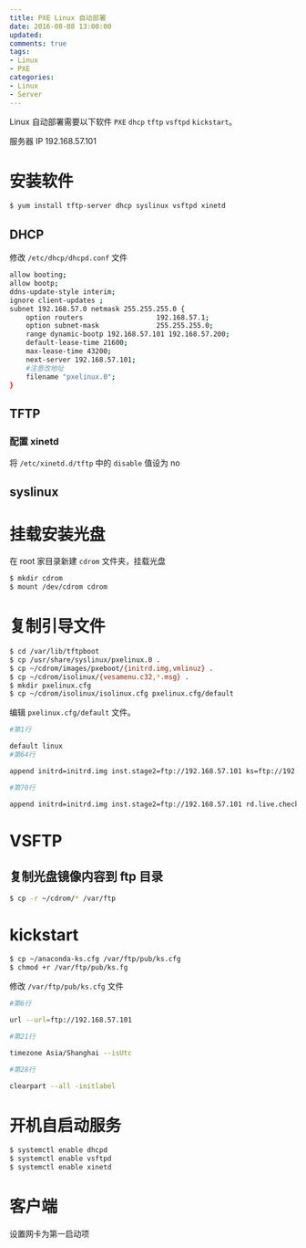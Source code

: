 ```yaml
---
title: PXE Linux 自动部署
date: 2016-08-08 13:00:00
updated:
comments: true
tags:
- Linux
- PXE
categories:
- Linux
- Server
---
```


Linux 自动部署需要以下软件 `PXE` `dhcp` `tftp` `vsftpd` `kickstart`。

<!--more-->

服务器 IP 192.168.57.101  

# 安装软件

```bash
$ yum install tftp-server dhcp syslinux vsftpd xinetd
```

## DHCP

修改 `/etc/dhcp/dhcpd.conf` 文件

```bash
allow booting;
allow bootp;
ddns-update-style interim;
ignore client-updates ;
subnet 192.168.57.0 netmask 255.255.255.0 {
    option routers                  192.168.57.1;
    option subnet-mask              255.255.255.0;
    range dynamic-bootp 192.168.57.101 192.168.57.200;
    default-lease-time 21600;
    max-lease-time 43200;
    next-server 192.168.57.101;
    #注意改地址
    filename "pxelinux.0";
}     
```

## TFTP

### 配置 xinetd

将 `/etc/xinetd.d/tftp` 中的 `disable` 值设为 no

## syslinux

# 挂载安装光盘

在 root 家目录新建 `cdrom` 文件夹，挂载光盘

```bash
$ mkdir cdrom
$ mount /dev/cdrom cdrom
```

# 复制引导文件

```bash
$ cd /var/lib/tftpboot
$ cp /usr/share/syslinux/pxelinux.0 .
$ cp ~/cdrom/images/pxeboot/{initrd.img,vmlinuz} .
$ cp ~/cdrom/isolinux/{vesamenu.c32,*.msg} .
$ mkdir pxelinux.cfg
$ cp ~/cdrom/isolinux/isolinux.cfg pxelinux.cfg/default
```

编辑 `pxelinux.cfg/default` 文件。

```bash
#第1行

default linux
#第64行

append initrd=initrd.img inst.stage2=ftp://192.168.57.101 ks=ftp://192.168.57.101/pub/ks.cfg quiet

#第70行

append initrd=initrd.img inst.stage2=ftp://192.168.57.101 rd.live.check ks=ftp://192.168.57.101/pub/ks.cfg quiet
```

# VSFTP

## 复制光盘镜像内容到 ftp 目录

```bash
$ cp -r ~/cdrom/* /var/ftp
```

# kickstart

```bash
$ cp ~/anaconda-ks.cfg /var/ftp/pub/ks.cfg
$ chmod +r /var/ftp/pub/ks.fg
```

修改 `/var/ftp/pub/ks.cfg` 文件

```bash
#第6行

url --url=ftp://192.168.57.101

#第21行

timezone Asia/Shanghai --isUtc

#第28行

clearpart --all -initlabel
```

# 开机自启动服务

```bash
$ systemctl enable dhcpd
$ systemctl enable vsftpd
$ systemctl enable xinetd
```

# 客户端

设置网卡为第一启动项
